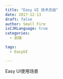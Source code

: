 ```yaml
---
title: "Easy UI 技术总结"
date: 2017-12-13
draft: false
author: Small Fire
isCJKLanguage: true
categories: 
  - 前端

tags: 
  - EasyUI

---
```


Easy UI使用场景